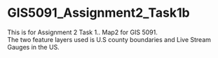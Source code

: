 # GIS5091_Assignment2_Task1b
This is for Assignment 2 Task 1.. Map2 for GIS 5091.  
 The two feature layers used is U.S county boundaries and Live Stream Gauges in the US. 
